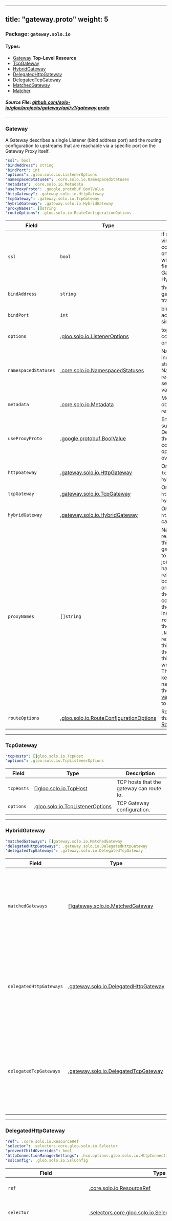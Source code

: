 
---
title: "gateway.proto"
weight: 5
---

<!-- Code generated by solo-kit. DO NOT EDIT. -->


### Package: `gateway.solo.io` 
#### Types:


- [Gateway](#gateway) **Top-Level Resource**
- [TcpGateway](#tcpgateway)
- [HybridGateway](#hybridgateway)
- [DelegatedHttpGateway](#delegatedhttpgateway)
- [DelegatedTcpGateway](#delegatedtcpgateway)
- [MatchedGateway](#matchedgateway)
- [Matcher](#matcher)
  



##### Source File: [github.com/solo-io/gloo/projects/gateway/api/v1/gateway.proto](https://github.com/solo-io/gloo/blob/main/projects/gateway/api/v1/gateway.proto)





---
### Gateway

 
A Gateway describes a single Listener (bind address:port)
and the routing configuration to upstreams that are reachable via a specific port on the Gateway Proxy itself.

```yaml
"ssl": bool
"bindAddress": string
"bindPort": int
"options": .gloo.solo.io.ListenerOptions
"namespacedStatuses": .core.solo.io.NamespacedStatuses
"metadata": .core.solo.io.Metadata
"useProxyProto": .google.protobuf.BoolValue
"httpGateway": .gateway.solo.io.HttpGateway
"tcpGateway": .gateway.solo.io.TcpGateway
"hybridGateway": .gateway.solo.io.HybridGateway
"proxyNames": []string
"routeOptions": .gloo.solo.io.RouteConfigurationOptions

```

| Field | Type | Description |
| ----- | ---- | ----------- | 
| `ssl` | `bool` | if set to false, only use virtual services without ssl configured. if set to true, only use virtual services with ssl configured. this field is ignored if GatewayType is HybridGateway. |
| `bindAddress` | `string` | the bind address the gateway should serve traffic on. |
| `bindPort` | `int` | bind ports must not conflict across gateways for a single proxy. |
| `options` | [.gloo.solo.io.ListenerOptions](../../../../gloo/api/v1/listener_options.proto.sk/#listeneroptions) | top level optional configuration for all routes on the gateway. |
| `namespacedStatuses` | [.core.solo.io.NamespacedStatuses](../../../../../../solo-kit/api/v1/status.proto.sk/#namespacedstatuses) | NamespacedStatuses indicates the validation status of this resource. NamespacedStatuses is read-only by clients, and set by gateway during validation. |
| `metadata` | [.core.solo.io.Metadata](../../../../../../solo-kit/api/v1/metadata.proto.sk/#metadata) | Metadata contains the object metadata for this resource. |
| `useProxyProto` | [.google.protobuf.BoolValue](https://developers.google.com/protocol-buffers/docs/reference/csharp/class/google/protobuf/well-known-types/bool-value) | Enable ProxyProtocol support for this listener. Deprecated: prefer setting the listener option. If configured, the listener option (filter config) overrides any setting here. |
| `httpGateway` | [.gateway.solo.io.HttpGateway](../http_gateway.proto.sk/#httpgateway) |  Only one of `httpGateway`, `tcpGateway`, or `hybridGateway` can be set. |
| `tcpGateway` | [.gateway.solo.io.TcpGateway](../gateway.proto.sk/#tcpgateway) |  Only one of `tcpGateway`, `httpGateway`, or `hybridGateway` can be set. |
| `hybridGateway` | [.gateway.solo.io.HybridGateway](../gateway.proto.sk/#hybridgateway) |  Only one of `hybridGateway`, `httpGateway`, or `tcpGateway` can be set. |
| `proxyNames` | `[]string` | Names of the [`Proxy`](https://docs.solo.io/gloo-edge/latest/reference/api/github.com/solo-io/gloo/projects/gloo/api/v1/proxy.proto.sk/) resources to generate from this gateway. If other gateways exist which point to the same proxy, Gloo will join them together. Proxies have a one-to-many relationship with Envoy bootstrap configuration. In order to connect to Gloo, the Envoy bootstrap configuration sets a `role` in the [node metadata](https://www.envoyproxy.io/docs/envoy/latest/api-v3/config/core/v3/base.proto#envoy-api-msg-core-node) Envoy instances announce their `role` to Gloo, which maps to the `{{ .Namespace }}~{{ .Name }}` of the Proxy resource. The template for this value can be seen in the [Gloo Helm chart](https://github.com/solo-io/gloo/blob/main/install/helm/gloo/templates/9-gateway-proxy-configmap.yaml#L22) Note: this field also accepts fields written in camel-case. They will be converted to kebab-case in the Proxy name. This allows use of the [Gateway Name Helm value](https://github.com/solo-io/gloo/blob/main/install/helm/gloo/values-gateway-template.yaml#L47) for this field Defaults to `["gateway-proxy"]`. |
| `routeOptions` | [.gloo.solo.io.RouteConfigurationOptions](../../../../gloo/api/v1/route_configuration_options.proto.sk/#routeconfigurationoptions) | Route configuration options that live under Envoy's [RouteConfigurationOptions](https://www.envoyproxy.io/docs/envoy/latest/api-v3/config/route/v3/route.proto#config-route-v3-routeconfiguration). |




---
### TcpGateway



```yaml
"tcpHosts": []gloo.solo.io.TcpHost
"options": .gloo.solo.io.TcpListenerOptions

```

| Field | Type | Description |
| ----- | ---- | ----------- | 
| `tcpHosts` | [[]gloo.solo.io.TcpHost](../../../../gloo/api/v1/proxy.proto.sk/#tcphost) | TCP hosts that the gateway can route to. |
| `options` | [.gloo.solo.io.TcpListenerOptions](../../../../gloo/api/v1/tcp_listener_options.proto.sk/#tcplisteneroptions) | TCP Gateway configuration. |




---
### HybridGateway



```yaml
"matchedGateways": []gateway.solo.io.MatchedGateway
"delegatedHttpGateways": .gateway.solo.io.DelegatedHttpGateway
"delegatedTcpGateways": .gateway.solo.io.DelegatedTcpGateway

```

| Field | Type | Description |
| ----- | ---- | ----------- | 
| `matchedGateways` | [[]gateway.solo.io.MatchedGateway](../gateway.proto.sk/#matchedgateway) | MatchedGateways can be used to define both HttpGateways and TcpGateways directly on the Gateway resource. If `MatchedGateways` is provided, then `DelegatedHttpGateways` and `DelegatedTcpGateways` are ignored. |
| `delegatedHttpGateways` | [.gateway.solo.io.DelegatedHttpGateway](../gateway.proto.sk/#delegatedhttpgateway) | DelegatedHttpGateways can be used to configure multiple HttpGateways using the MatchableHttpGateway CR and select them on this Gateway using a resourceRef or label selection. If `MatchedGateways` is provided, then `DelegatedHttpGateways` is ignored. |
| `delegatedTcpGateways` | [.gateway.solo.io.DelegatedTcpGateway](../gateway.proto.sk/#delegatedtcpgateway) | DelegatedTcpGateways can be used to configure multiple TcpGateways using the MatchableTcpGateway CR and select them on this Gateway using a resourceRef or label selection. If `MatchedGateways` is provided, then `DelegatedTcpGateways` is ignored. |




---
### DelegatedHttpGateway



```yaml
"ref": .core.solo.io.ResourceRef
"selector": .selectors.core.gloo.solo.io.Selector
"preventChildOverrides": bool
"httpConnectionManagerSettings": .hcm.options.gloo.solo.io.HttpConnectionManagerSettings
"sslConfig": .gloo.solo.io.SslConfig

```

| Field | Type | Description |
| ----- | ---- | ----------- | 
| `ref` | [.core.solo.io.ResourceRef](../../../../../../solo-kit/api/v1/ref.proto.sk/#resourceref) | Delegate to the resource with the given `name` and `namespace. Only one of `ref` or `selector` can be set. |
| `selector` | [.selectors.core.gloo.solo.io.Selector](../../../../gloo/api/v1/core/selectors/selectors.proto.sk/#selector) | Delegate to the MatchableHttpGateways that match the given selector. Only one of `selector` or `ref` can be set. |
| `preventChildOverrides` | `bool` | Used as a meta modifier to the `http_connection_manager_settings` and `ssl_config` fields in a DelegatedHttpGateway. When set, provided ancestor config cannot be overriden by matched HttpGateways. Useful in a multi-team context, where a controlling team managing a primary Gateway file may want to lock down specific functionality from other teams. For example: (DelegatedHttpGateway, MatchableHttpGateway) = {"a": "a1", "b": "b1"}, {"b": "b2", "c": "c2"} When true: get_config(MatchableHttpGateway) --> {"a": "a1", "b": "b1", "c": "c2"} When false: get_config(MatchableHttpGateway) --> {"a": "a1", "b": "b2", "c": "c2"}. |
| `httpConnectionManagerSettings` | [.hcm.options.gloo.solo.io.HttpConnectionManagerSettings](../../../../gloo/api/v1/options/hcm/hcm.proto.sk/#httpconnectionmanagersettings) | Anscestry-level HTTP Gateway configuration. Options specified here will be passed down to each `MatchableHttpGateway` that is matched via `selector` or `ref`. Ultimately, said options will be consumed by instances of `MatchableHttpGateway.http_gateway`. |
| `sslConfig` | [.gloo.solo.io.SslConfig](../../../../gloo/api/v1/ssl/ssl.proto.sk/#sslconfig) | Anscestry-level TLS/SSL traffic configuration. Options specified here will be passed down to each `MatchableHttpGateway` that is matched via `selector` or `ref`. From there, they are passed to all VirtualServices associated with said `MatchableHttpGateway`s. |




---
### DelegatedTcpGateway



```yaml
"ref": .core.solo.io.ResourceRef
"selector": .selectors.core.gloo.solo.io.Selector

```

| Field | Type | Description |
| ----- | ---- | ----------- | 
| `ref` | [.core.solo.io.ResourceRef](../../../../../../solo-kit/api/v1/ref.proto.sk/#resourceref) | Delegate to the resource with the given `name` and `namespace. Only one of `ref` or `selector` can be set. |
| `selector` | [.selectors.core.gloo.solo.io.Selector](../../../../gloo/api/v1/core/selectors/selectors.proto.sk/#selector) | Delegate to the MatchableTcpGateways that match the given selector. Only one of `selector` or `ref` can be set. |




---
### MatchedGateway



```yaml
"matcher": .gateway.solo.io.Matcher
"httpGateway": .gateway.solo.io.HttpGateway
"tcpGateway": .gateway.solo.io.TcpGateway

```

| Field | Type | Description |
| ----- | ---- | ----------- | 
| `matcher` | [.gateway.solo.io.Matcher](../gateway.proto.sk/#matcher) | Matchers are used to define unique matching criteria for each MatchedGateway Each MatchedGateway within a HybridGateway must have a unique Matcher If multiple matchers in a HybridGateway are identical, the HybridGateway will not be accepted Empty Matchers are effectively catch-alls, and there can be no more than one empty Matcher per HybridGateway. |
| `httpGateway` | [.gateway.solo.io.HttpGateway](../http_gateway.proto.sk/#httpgateway) |  Only one of `httpGateway` or `tcpGateway` can be set. |
| `tcpGateway` | [.gateway.solo.io.TcpGateway](../gateway.proto.sk/#tcpgateway) |  Only one of `tcpGateway` or `httpGateway` can be set. |




---
### Matcher



```yaml
"sslConfig": .gloo.solo.io.SslConfig
"sourcePrefixRanges": []solo.io.envoy.config.core.v3.CidrRange
"passthroughCipherSuites": []string

```

| Field | Type | Description |
| ----- | ---- | ----------- | 
| `sslConfig` | [.gloo.solo.io.SslConfig](../../../../gloo/api/v1/ssl/ssl.proto.sk/#sslconfig) | Gloo use SNI domains as matching criteria for Gateway selection The other ssl_config properties will be applied to the outputFilterChain's transport socket SslConfig from VirtualServices will be ignored in a MatchedGateway. |
| `sourcePrefixRanges` | []solo.io.envoy.config.core.v3.CidrRange | CidrRange specifies an IP Address and a prefix length to construct the subnet mask for a CIDR range. See https://www.envoyproxy.io/docs/envoy/latest/api-v3/config/core/v3/address.proto#envoy-v3-api-msg-config-core-v3-cidrrange. |
| `passthroughCipherSuites` | `[]string` | Enterprise-only: Passthrough cipher suites is an allow-list of OpenSSL cipher suite names for which TLS passthrough will be enabled. If a client does not support any ciphers that are natively supported by Envoy, but does support one of the ciphers in the passthrough list, then traffic will be routed via TCP Proxy to a destination specified by the TcpGateway, where TLS can then be terminated. This field is only applicable to TcpGateways. |





<!-- Start of HubSpot Embed Code -->
<script type="text/javascript" id="hs-script-loader" async defer src="//js.hs-scripts.com/5130874.js"></script>
<!-- End of HubSpot Embed Code -->

